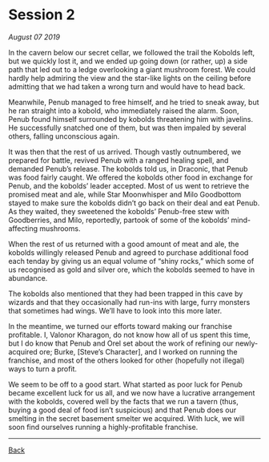 # Session 2
_August 07 2019_

In the cavern below our secret cellar, we followed the trail the Kobolds left, but we quickly lost it, and we ended up going down (or rather, up) a side path that led out to a ledge overlooking a giant mushroom forest. We could hardly help admiring the view and the star-like lights on the ceiling before admitting that we had taken a wrong turn and would have to head back.

Meanwhile, Penub managed to free himself, and he tried to sneak away, but he ran straight into a kobold, who immediately raised the alarm. Soon, Penub found himself surrounded by kobolds threatening him with javelins. He successfully snatched one of them, but was then impaled by several others, falling unconscious again.

It was then that the rest of us arrived. Though vastly outnumbered, we prepared for battle, revived Penub with a ranged healing spell, and demanded Penub’s release. The kobolds told us, in Draconic, that Penub was food fairly caught. We offered the kobolds other food in exchange for Penub, and the kobolds’ leader accepted. Most of us went to retrieve the promised meat and ale, while Star Moonwhisper and Milo Goodbottom stayed to make sure the kobolds didn’t go back on their deal and eat Penub. As they waited, they sweetened the kobolds’ Penub-free stew with Goodberries, and Milo, reportedly, partook of some of the kobolds’ mind-affecting mushrooms.

When the rest of us returned with a good amount of meat and ale, the kobolds willingly released Penub and agreed to purchase additional food each tenday by giving us an equal volume of “shiny rocks,” which some of us recognised as gold and silver ore, which the kobolds seemed to have in abundance.

The kobolds also mentioned that they had been trapped in this cave by wizards and that they occasionally had run-ins with large, furry monsters that sometimes had wings. We’ll have to look into this more later.

In the meantime, we turned our efforts toward making our franchise profitable. I, Valonor Kharagon, do not know how all of us spent this time, but I do know that Penub and Orel set about the work of refining our newly-acquired ore; Burke, [Steve’s Character], and I worked on running the franchise, and most of the others looked for other (hopefully not illegal) ways to turn a profit.

We seem to be off to a good start. What started as poor luck for Penub became excellent luck for us all, and we now have a lucrative arrangement with the kobolds, covered well by the facts that we run a tavern (thus, buying a good deal of food isn’t suspicious) and that Penub does our smelting in the secret basement smelter we acquired. With luck, we will soon find ourselves running a highly-profitable franchise.

---
[Back](./)